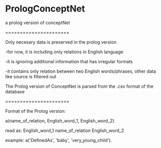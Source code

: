 PrologConceptNet
================

a prolog version of conceptNet

======================

Only necesary data is preserved in the prolog version

  -for now, it is including only relations in English language
  
  -it is ignoring additional information that has irregular formats
  
  -it contains only relation between two English words/phrases, other data like source is filtered out

The Prolog version of ConceptNet is parsed from the .csv format of the database

======================

Format of the Prolog version:

a(name_of_relation, English_word_1, English_word_2).

read as: English_word_1       name_of_relation         English_word_2

example:
a('DefinedAs', 'baby', 'very_young_child').
